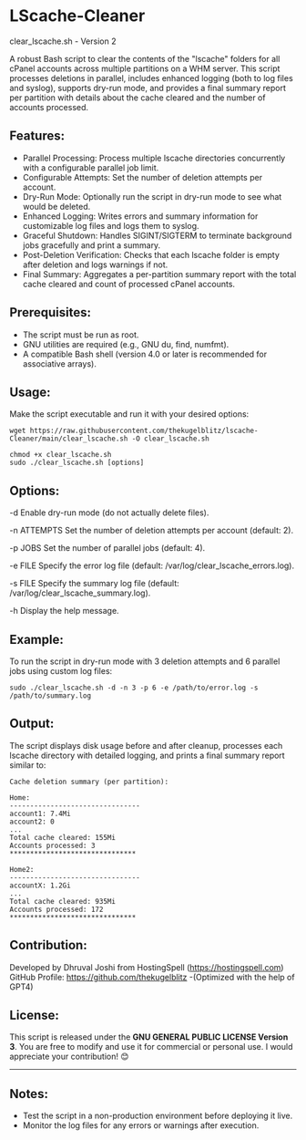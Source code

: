 # LScache-Cleaner

clear_lscache.sh - Version 2

A robust Bash script to clear the contents of the "lscache" folders for all cPanel accounts across multiple partitions on a WHM server. This script processes deletions in parallel, includes enhanced logging (both to log files and syslog), supports dry-run mode, and provides a final summary report per partition with details about the cache cleared and the number of accounts processed.

Features:
-----------
- Parallel Processing: Process multiple lscache directories concurrently with a configurable parallel job limit.
- Configurable Attempts: Set the number of deletion attempts per account.
- Dry-Run Mode: Optionally run the script in dry-run mode to see what would be deleted.
- Enhanced Logging: Writes errors and summary information for customizable log files and logs them to syslog.
- Graceful Shutdown: Handles SIGINT/SIGTERM to terminate background jobs gracefully and print a summary.
- Post-Deletion Verification: Checks that each lscache folder is empty after deletion and logs warnings if not.
- Final Summary: Aggregates a per-partition summary report with the total cache cleared and count of processed cPanel accounts.

Prerequisites:
--------------
- The script must be run as root.
- GNU utilities are required (e.g., GNU du, find, numfmt).
- A compatible Bash shell (version 4.0 or later is recommended for associative arrays).

Usage:
------
Make the script executable and run it with your desired options:

```wget https://raw.githubusercontent.com/thekugelblitz/lscache-Cleaner/main/clear_lscache.sh -O clear_lscache.sh```


    chmod +x clear_lscache.sh
    sudo ./clear_lscache.sh [options]

Options:
--------

-d
Enable dry-run mode (do not actually delete files).

-n ATTEMPTS
Set the number of deletion attempts per account (default: 2).

-p JOBS
Set the number of parallel jobs (default: 4).

-e FILE
Specify the error log file (default: /var/log/clear_lscache_errors.log).

-s FILE
Specify the summary log file (default: /var/log/clear_lscache_summary.log).

-h
Display the help message.

Example:
--------
To run the script in dry-run mode with 3 deletion attempts and 6 parallel jobs using custom log files:

    sudo ./clear_lscache.sh -d -n 3 -p 6 -e /path/to/error.log -s /path/to/summary.log

Output:
-------
The script displays disk usage before and after cleanup, processes each lscache directory with detailed logging, and prints a final summary report similar to:

```
Cache deletion summary (per partition):

Home:
--------------------------------
account1: 7.4Mi
account2: 0
...
Total cache cleared: 155Mi
Accounts processed: 3
*******************************

Home2:
--------------------------------
accountX: 1.2Gi
...
Total cache cleared: 935Mi
Accounts processed: 172
*******************************
```

Contribution:
-------------
Developed by Dhruval Joshi from HostingSpell (https://hostingspell.com)
GitHub Profile: https://github.com/thekugelblitz
-(Optimized with the help of GPT4)

License:
--------
This script is released under the **GNU GENERAL PUBLIC LICENSE Version 3**. You are free to modify and use it for commercial or personal use. I would appreciate your contribution! 😊

---

Notes:
------
- Test the script in a non-production environment before deploying it live.
- Monitor the log files for any errors or warnings after execution.

